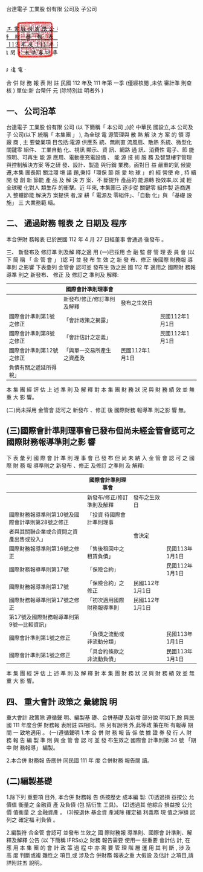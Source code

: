 台達電子 工業股 份有限 公司及 子公司

![0_image_0.png](0_image_0.png)

![0_image_1.png](0_image_1.png)

合 併 財 務 報 表 附 註 民國 112 年及 111 年第 一季
(僅經核閱 ,未依 審計準 則查核 )
單位:新 台幣仟 元 (除特別註 明者外 )

## 一、 公司沿革

台達電子 工業股 份有限 公司 (以 下簡稱「 本公司 」)於 中華民 國設立,本 公司及 子 公司(以下 統稱「 本集團 」 ), 為全球 電 源管理與 散 熱 解 決 方 案 的 領 導 廠 商 , 主 要營業項 目包括:電源 供應系 統、無刷直 流風扇、散熱 系統、微型化 關鍵零 組件、 工業自動 化、視訊 顯示、資 訊、網路 通 訊、消費性 電子、節 能照明、可再生 能 源 應用、電動車充電設備 、 能 源 技 術 服 務 及智慧樓宇管理與控制解決方案 等之研 發、設計、製造 與行銷 業務。面對日 益 嚴重的氣 候變遷,本集 團長期 關注環 境 議 題,秉持「環保 節 能 愛 地 球 」 的 經 營使 命 , 持 續 開 發 創 新 節能 產 品 及 解 決 方 案、不 斷提升 產品的 能源轉 換效率,以 減 輕全球暖 化對人 類生存 的衝擊。近 年來, 本集團已 逐步從 關鍵零 組件製 造商邁 入 整體節能 解決方 案提供 者,深 耕「 電源及 零組件」、「自動 化」與 「基礎 設施」 三 大業務範 疇。

## 二、 通過財務 報表 之 日期及 程序

本合併財 務報表 已於民國 112 年 4 月 27 日經董事 會通過 後發布 。

三、 新發布及 修訂準 則及解 釋之適 用
(一)已採用 金 融 監 督 管 理 委 員 會 (以 下 簡 稱 「 金 管 會 」 )認 可 並 發 布 生 效 之 新 發 布、修正 後國際 財務報 導準則 之影響 下表彙列 金管會 認可並 發布生 效之民 國 112 年 適用之 國際財 務報導準 則之 新發布、 修正 及 修訂之 準則及 解釋:

|                          | 國際會計準則理事會         |                 |                 |
|--------------------------|----------------------------|-----------------|-----------------|
|                          | 新發布/修正/修訂準則及解釋 | 發布之生效日    |                 |
| 國際會計準則第1號之修正  | 「會計政策之揭露」         |                 | 民國112年1月1日 |
| 國際會計準則第8號之修正  | 「會計估計之定義」         |                 | 民國112年1月1日 |
| 國際會計準則第12號之修正 | 「與單一交易所產生之資產及 | 民國112年1月1日 |                 |
| 負債有關之遞延所得稅」   |                            |                 |                 |

本 集 團 經 評 估 上 述 準 則 及 解 釋 對 本 集 團 財 務 狀 況 與 財 務 績 效 並 無 重 大 影 響。

(二)尚未採用 金管會 認可之 新發布 、修正 後 國際財務 報導準 則之影 響 無。

## (三)國際會計準則理事會已發布但尚未經金管會認可之國際財務報導準則之影 響

下 表 彙 列 國 際 會 計 準 則 理 事 會 已 發 布 但 尚 未 納 入 金 管 會 認 可 之 國 際 財 務 報 導準則之 新發布 、修正 及修訂 之準則 及 解釋:

|                                                  | 國際會計準則理事會         |                 |                 |
|--------------------------------------------------|----------------------------|-----------------|-----------------|
|                                                  | 新發布/修正/修訂準則及解釋 | 發布之生效日    |                 |
| 國際財務報導準則第10號及國際會計準則第28號之修正 | 「投資 待國際會計準則理事  |                 |                 |
| 者與其關聯企業或合資間之資產出售或投入」         |                            | 會決定          |                 |
| 國際財務報導準則第16號之修正                     | 「售後租回中之租賃負債」   |                 | 民國113年1月1日 |
| 國際財務報導準則第17號                           | 「保險合約」               |                 | 民國112年1月1日 |
| 國際財務報導準則第17號                           | 「保險合約」之修正         | 民國112年1月1日 |                 |
| 國際財務報導準則第17號之修正                     | 「初次適用國際財務報導準則 | 民國112年1月1日 |                 |
| 第17號及國際財務報導準則第9號—比較資訊」         |                            |                 |                 |
| 國際會計準則第1號之修正                          | 「負債之流動或非流動分類」 |                 | 民國113年1月1日 |
| 國際會計準則第1號之修正                          | 「具合約條款之非流動負債」 |                 | 民國113年1月1日 |

本 集 團 經 評 估 上 述 準 則 及 解 釋 對 本 集 團 財 務 狀 況 與 財 務 績 效 並 無 重 大 影 響。

## 四、 重大會計 政策之 彙總說 明

重大會計 政策除 遵循聲 明、編製基 礎、合併基礎 及新增 部分說 明如下,餘 與民 國 111 年度合併 財務報 表附註 四相同。除 另有說明 外,此等政 策在所 有報導 期間 一 致地適用 。 (一)遵循聲明 1.本 合 併 財 務 報 告 係 依 據 證 券 發 行 人 財 務 報 告 編 製 準 則 與 金 管 會 認 可 並 發 布生效之 國際會 計準則第 34 號 「期中 財 務報導」 編製。

2.本合併 財務報 告應併 同民國 111 年 度 合併財務 報告閱 讀。

## (二)編製基礎

1.除下列 重要項 目外, 本合併 財務報 告 係按歷史 成本編 製:
(1)透過損 益按公 允價值 衡量之 金融資 產 及負債 (包 括衍生 工具)。 (2)透過其 他綜合 損益按 公允價 值衡量 之 金融資產 。 (3)按退休 基金資 產減除 確定福 利義務 現 值之淨額 認列之 確定福 利負債 。

2.編製符 合金管 會認可 並發布 生效之 國 際財務報 導準則、國際會 計準則、解 釋及解釋 公告 (以 下簡稱 IFRSs)之 財務 報告需要 使用一 些重要 會計估 計, 在 應 用 本 集 團 的 會 計 政 策 過 程 中 亦 需 要 管 理 階 層 運 用 其 判 斷 , 涉 及 高 度 判斷或複 雜性之 項目,或 涉及合 併財務 報表之重 大假設 及估計 之項目,請 詳附註五 說明。